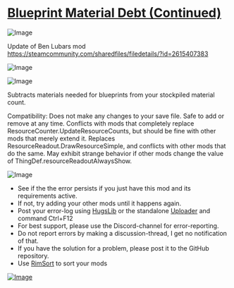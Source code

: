 # [Blueprint Material Debt (Continued)](https://steamcommunity.com/sharedfiles/filedetails/?id=3023764871)

![Image](https://i.imgur.com/buuPQel.png)

Update of Ben Lubars mod https://steamcommunity.com/sharedfiles/filedetails/?id=2615407383

![Image](https://i.imgur.com/pufA0kM.png)
	
![Image](https://i.imgur.com/Z4GOv8H.png)

Subtracts materials needed for blueprints from your stockpiled material count.

Compatibility:
Does not make any changes to your save file. Safe to add or remove at any time.
Conflicts with mods that completely replace ResourceCounter.UpdateResourceCounts, but should be fine with other mods that merely extend it.
Replaces ResourceReadout.DrawResourceSimple, and conflicts with other mods that do the same.
May exhibit strange behavior if other mods change the value of ThingDef.resourceReadoutAlwaysShow.

![Image](https://i.imgur.com/PwoNOj4.png)



-  See if the the error persists if you just have this mod and its requirements active.
-  If not, try adding your other mods until it happens again.
-  Post your error-log using [HugsLib](https://steamcommunity.com/workshop/filedetails/?id=818773962) or the standalone [Uploader](https://steamcommunity.com/sharedfiles/filedetails/?id=2873415404) and command Ctrl+F12
-  For best support, please use the Discord-channel for error-reporting.
-  Do not report errors by making a discussion-thread, I get no notification of that.
-  If you have the solution for a problem, please post it to the GitHub repository.
-  Use [RimSort](https://github.com/RimSort/RimSort/releases/latest) to sort your mods



[![Image](https://img.shields.io/github/v/release/emipa606/BlueprintMaterialDebt?label=latest%20version&style=plastic&color=9f1111&labelColor=black)](https://steamcommunity.com/sharedfiles/filedetails/changelog/3023764871)
